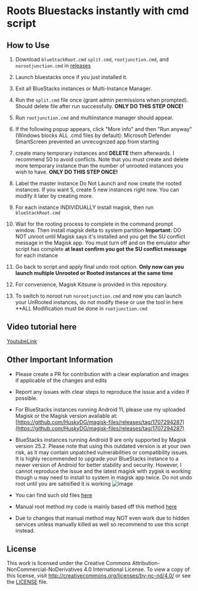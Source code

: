 # Roots Bluestacks instantly with cmd script


## How to Use

1. Download `blueStackRoot.cmd` `split.cmd`, `rootjunction.cmd`, and `norootjunction.cmd` in [releases](https://github.com/Jordan231111/BluestacksRoot/releases)

2. Launch bluestacks once if you just installed it.

3. Exit all BlueStacks instances or Multi-Instance Manager.

4. Run the `split.cmd` file once (grant admin permissions when prompted). Should delete file after run successfully. **ONLY DO THIS STEP ONCE!**
   
6. Run `rootjunction.cmd` and multiinstance manager should appear.

7. If the following popup appears, click "More info" and then "Run anyway" (Windows blocks ALL .cmd files by default):
Microsoft Defender SmartScreen prevented an unrecognized app from starting

8. create many temporary instances and **DELETE** them afterwards. I recommend 50 to avoid conflicts. Note that you must create and delete more temporary instance than the number of unrooted instances you wish to have. **ONLY DO THIS STEP ONCE!**

9. Label the master instance Do Not Launch and now create the rooted instances. If you want 5, create 5 new instances right now. You can modify it later by creating more.

10. For each instance INDIVIDUALLY install magisk, then run `blueStackRoot.cmd`

11. Wait for the rooting process to complete in the command prompt window. Then install magisk delta to system partition
**Important:** DO NOT unroot until Magisk says it's installed and you get the SU conflict message in the Magisk app.
You must turn off and on the emulator after script has complete **at least confirm you got the SU conflict message** for each instance

12. Go back to script and apply final undo root option. **Only now can you launch multiple Unrooted or Rooted instances at the same time**

13. For convenience, Magisk Kitsune is provided in this repository.

14. To switch to noroot run `norootjunction.cmd` and now you can launch your UnRooted instances, do not modify these or use the tool in here **ALL Modification must be done in `rootjunction.cmd`

## Video tutorial here
[YoutubeLink](https://youtu.be/LOhKGxuhLrU)

## Other Important Information
- Please create a PR for contribution with a clear explanation and images if applicable of the changes and edits
- Report any issues with clear steps to reproduce the issue and a video if possible.
- For BlueStacks instances running Android 11, please use my uploaded Magisk or the Magisk version available at: [https://github.com/HuskyDG/magisk-files/releases/tag/1707294287](https://github.com/HuskyDG/magisk-files/releases/tag/1707294287)

- BlueStacks instances running Android 9 are only supported by Magisk version 25.2. Please note that using this outdated version is at your own risk, as it may contain unpatched vulnerabilities or compatibility issues. It is highly recommended to upgrade your BlueStacks instance to a newer version of Android for better stability and security.
However, I cannot reproduce the issue and the latest magisk with zygisk is working though u may need to install to system in magisk app twice. Do not undo root until you are satisified it is working
![image](https://github.com/Jordan231111/BluestacksRoot/assets/79342877/7d8da465-2d0c-492d-920b-78bae89828ea)

- You can find such old files [here](https://mega.nz/folder/SQBRHSZQ#pEgMXysWkkTm5Z8dxsNaNQ)
   
- Manual root method my code is mainly based off this method [here](https://xdaforums.com/t/bluestacks-tweaker-6-tool-for-modifing-bluestacks-2-3-3n-4-5.3622681/post-89306676)
- Due to changes that manual method may NOT even work due to hidden services unless manually killed as well so recommend to use this script instead.

## License

This work is licensed under the Creative Commons Attribution-NonCommercial-NoDerivatives 4.0 International License. To view a copy of this license, visit http://creativecommons.org/licenses/by-nc-nd/4.0/ or see the [LICENSE](./LICENSE) file.
